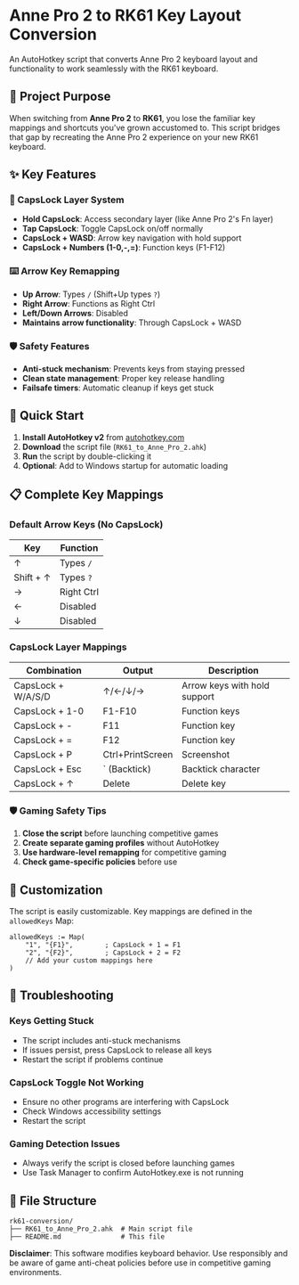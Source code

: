 # Anne Pro 2 to RK61 Key Layout Conversion

An AutoHotkey script that converts Anne Pro 2 keyboard layout and functionality to work seamlessly with the RK61 keyboard.

## 🎯 Project Purpose

When switching from **Anne Pro 2** to **RK61**, you lose the familiar key mappings and shortcuts you've grown accustomed to. This script bridges that gap by recreating the Anne Pro 2 experience on your new RK61 keyboard.

## ✨ Key Features

### 🔄 CapsLock Layer System
- **Hold CapsLock**: Access secondary layer (like Anne Pro 2's Fn layer)
- **Tap CapsLock**: Toggle CapsLock on/off normally
- **CapsLock + WASD**: Arrow key navigation with hold support
- **CapsLock + Numbers (1-0,-,=)**: Function keys (F1-F12)

### ⌨️ Arrow Key Remapping
- **Up Arrow**: Types `/` (Shift+Up types `?`)
- **Right Arrow**: Functions as Right Ctrl
- **Left/Down Arrows**: Disabled
- **Maintains arrow functionality**: Through CapsLock + WASD

### 🛡️ Safety Features
- **Anti-stuck mechanism**: Prevents keys from staying pressed
- **Clean state management**: Proper key release handling
- **Failsafe timers**: Automatic cleanup if keys get stuck

## 🚀 Quick Start

1. **Install AutoHotkey v2** from [autohotkey.com](https://www.autohotkey.com/)
2. **Download** the script file (`RK61_to_Anne_Pro_2.ahk`)
3. **Run** the script by double-clicking it
4. **Optional**: Add to Windows startup for automatic loading

## 📋 Complete Key Mappings

### Default Arrow Keys (No CapsLock)
| Key | Function |
|-----|----------|
| ↑ | Types `/` |
| Shift + ↑ | Types `?` |
| → | Right Ctrl |
| ← | Disabled |
| ↓ | Disabled |

### CapsLock Layer Mappings
| Combination | Output | Description |
|-------------|--------|-------------|
| CapsLock + W/A/S/D | ↑/←/↓/→ | Arrow keys with hold support |
| CapsLock + 1-0 | F1-F10 | Function keys |
| CapsLock + - | F11 | Function key |
| CapsLock + = | F12 | Function key |
| CapsLock + P | Ctrl+PrintScreen | Screenshot |
| CapsLock + Esc | ` (Backtick) | Backtick character |
| CapsLock + ↑ | Delete | Delete key |

### 🛡️ Gaming Safety Tips
1. **Close the script** before launching competitive games
2. **Create separate gaming profiles** without AutoHotkey
3. **Use hardware-level remapping** for competitive gaming
4. **Check game-specific policies** before use

## 🔧 Customization
The script is easily customizable. Key mappings are defined in the `allowedKeys` Map:

```autohotkey
allowedKeys := Map(
    "1", "{F1}",        ; CapsLock + 1 = F1
    "2", "{F2}",        ; CapsLock + 2 = F2
    // Add your custom mappings here
)
```

## 🐛 Troubleshooting

### Keys Getting Stuck
- The script includes anti-stuck mechanisms
- If issues persist, press CapsLock to release all keys
- Restart the script if problems continue

### CapsLock Toggle Not Working
- Ensure no other programs are interfering with CapsLock
- Check Windows accessibility settings
- Restart the script

### Gaming Detection Issues
- Always verify the script is closed before launching games
- Use Task Manager to confirm AutoHotkey.exe is not running

## 📁 File Structure

```
rk61-conversion/
├── RK61_to_Anne_Pro_2.ahk  # Main script file
├── README.md               # This file
```

**Disclaimer**: This software modifies keyboard behavior. Use responsibly and be aware of game anti-cheat policies before use in competitive gaming environments.
